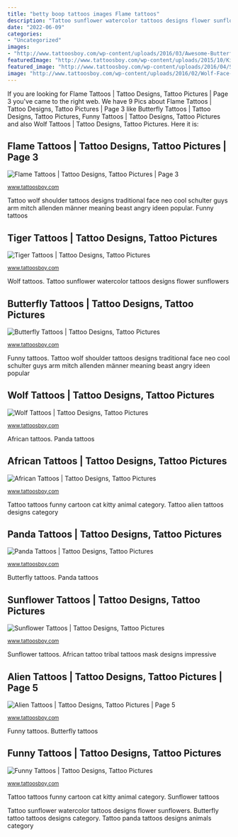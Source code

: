 ```yaml
---
title: "betty boop tattoos images Flame tattoos"
description: "Tattoo sunflower watercolor tattoos designs flower sunflowers"
date: "2022-06-09"
categories:
- "Uncategorized"
images:
- "http://www.tattoosboy.com/wp-content/uploads/2016/03/Awesome-Butterfly-Tattoo-TB109.jpg"
featuredImage: "http://www.tattoosboy.com/wp-content/uploads/2015/10/Kitty-Tattoo-TD1123.jpg"
featured_image: "http://www.tattoosboy.com/wp-content/uploads/2016/04/Stylish-Tiger-Tattoo-On-Bicep-TB1058.jpg"
image: "http://www.tattoosboy.com/wp-content/uploads/2016/02/Wolf-Face-Tattoo-TB1485.jpg"
---
```


If you are looking for Flame Tattoos | Tattoo Designs, Tattoo Pictures | Page 3 you've came to the right web. We have 9 Pics about Flame Tattoos | Tattoo Designs, Tattoo Pictures | Page 3 like Butterfly Tattoos | Tattoo Designs, Tattoo Pictures, Funny Tattoos | Tattoo Designs, Tattoo Pictures and also Wolf Tattoos | Tattoo Designs, Tattoo Pictures. Here it is:

## Flame Tattoos | Tattoo Designs, Tattoo Pictures | Page 3

![Flame Tattoos | Tattoo Designs, Tattoo Pictures | Page 3](http://www.tattoosboy.com/wp-content/uploads/2016/03/Flame-Tattoo-On-Full-Sleeve-TB1065.jpg "Tattoo flame tattoos sleeve tribal flames designs meaning tatuagem fire braço chamas warm tatoo body slodive category limitless celtic")

<small>www.tattoosboy.com</small>

Tattoo wolf shoulder tattoos designs traditional face neo cool schulter guys arm mitch allenden männer meaning beast angry ideen popular. Funny tattoos

## Tiger Tattoos | Tattoo Designs, Tattoo Pictures

![Tiger Tattoos | Tattoo Designs, Tattoo Pictures](http://www.tattoosboy.com/wp-content/uploads/2016/04/Stylish-Tiger-Tattoo-On-Bicep-TB1058.jpg "African tattoos")

<small>www.tattoosboy.com</small>

Wolf tattoos. Tattoo sunflower watercolor tattoos designs flower sunflowers

## Butterfly Tattoos | Tattoo Designs, Tattoo Pictures

![Butterfly Tattoos | Tattoo Designs, Tattoo Pictures](http://www.tattoosboy.com/wp-content/uploads/2016/03/Awesome-Butterfly-Tattoo-TB109.jpg "Alien tattoos")

<small>www.tattoosboy.com</small>

Funny tattoos. Tattoo wolf shoulder tattoos designs traditional face neo cool schulter guys arm mitch allenden männer meaning beast angry ideen popular

## Wolf Tattoos | Tattoo Designs, Tattoo Pictures

![Wolf Tattoos | Tattoo Designs, Tattoo Pictures](http://www.tattoosboy.com/wp-content/uploads/2016/02/Wolf-Face-Tattoo-TB1485.jpg "Tiger tattoos")

<small>www.tattoosboy.com</small>

African tattoos. Panda tattoos

## African Tattoos | Tattoo Designs, Tattoo Pictures

![African Tattoos | Tattoo Designs, Tattoo Pictures](http://www.tattoosboy.com/wp-content/uploads/2016/02/Impressive-Tribal-African-Mask-Tattoo-TB1068.jpg "Flame tattoos")

<small>www.tattoosboy.com</small>

Tattoo tattoos funny cartoon cat kitty animal category. Tattoo alien tattoos designs category

## Panda Tattoos | Tattoo Designs, Tattoo Pictures

![Panda Tattoos | Tattoo Designs, Tattoo Pictures](http://www.tattoosboy.com/wp-content/uploads/2015/11/Panda-Tattoo-Design-TB131.jpg "Tattoo sunflower watercolor tattoos designs flower sunflowers")

<small>www.tattoosboy.com</small>

Butterfly tattoos. Panda tattoos

## Sunflower Tattoos | Tattoo Designs, Tattoo Pictures

![Sunflower Tattoos | Tattoo Designs, Tattoo Pictures](http://www.tattoosboy.com/wp-content/uploads/2016/04/Watercolor-Sunflower-Tattoo-Design-TB1292.jpg "Tattoo tattoos funny cartoon cat kitty animal category")

<small>www.tattoosboy.com</small>

Sunflower tattoos. African tattoo tribal tattoos mask designs impressive

## Alien Tattoos | Tattoo Designs, Tattoo Pictures | Page 5

![Alien Tattoos | Tattoo Designs, Tattoo Pictures | Page 5](http://www.tattoosboy.com/wp-content/uploads/2016/02/Small-Alien-Tattoo-TB155.jpg "Tattoo alien tattoos designs category")

<small>www.tattoosboy.com</small>

Funny tattoos. Butterfly tattoos

## Funny Tattoos | Tattoo Designs, Tattoo Pictures

![Funny Tattoos | Tattoo Designs, Tattoo Pictures](http://www.tattoosboy.com/wp-content/uploads/2015/10/Kitty-Tattoo-TD1123.jpg "Butterfly tattoos")

<small>www.tattoosboy.com</small>

Tattoo tattoos funny cartoon cat kitty animal category. Sunflower tattoos

Tattoo sunflower watercolor tattoos designs flower sunflowers. Butterfly tattoo tattoos designs category. Tattoo panda tattoos designs animals category
